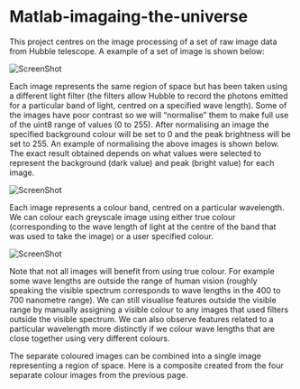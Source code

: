 # Matlab-imagaing-the-universe
This project centres on the image processing of a set of raw image data from Hubble telescope. A example of a set of image is shown below:

![ScreenShot](https://github.com/garebear1998/Matlab-imagaing-the-universe/blob/master/raw.PNG)

Each image represents the same region of space but has been taken using a different light filter (the filters allow Hubble to record the photons emitted for a particular band of light, centred on a specified wave length).
Some of the images have poor contrast so we will “normalise” them to make full use of the uint8 range of values (0 to 255). After normalising an image the specified background colour will be set to 0 and the peak brightness will be set to 255.
An example of normalising the above images is shown below. The exact result obtained depends on what values were selected to represent the background (dark value) and peak (bright value) for each image.

![ScreenShot](https://github.com/garebear1998/Matlab-imagaing-the-universe/blob/master/normalised.PNG)

Each image represents a colour band, centred on a particular wavelength. We can colour each greyscale image using either true colour (corresponding to the wave length of light at the centre of the band that was used to take the image) or a user specified colour.

![ScreenShot](https://github.com/garebear1998/Matlab-imagaing-the-universe/blob/master/Coloured.PNG)

Note that not all images will benefit from using true colour. For example some wave lengths are outside the range of human vision (roughly speaking the visible spectrum corresponds to wave lengths in the 400 to 700 nanometre range). We can still visualise features outside the visible range by manually assigning a visible colour to any images that used filters outside the visible spectrum. We can also observe features related to a particular wavelength more distinctly if we colour wave lengths that are close together using very different colours.

The separate coloured images can be combined into a single image representing a region of space. Here is a composite created from the four separate colour images from the previous page.
